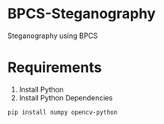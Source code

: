 # BPCS-Steganography
Steganography using BPCS

# Requirements

1. Install Python
2. Install Python Dependencies

```
pip install numpy opencv-python
```
